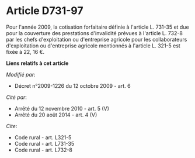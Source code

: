# Article D731-97

Pour l'année 2009, la cotisation forfaitaire définie à l'article L. 731-35 et due pour la couverture des prestations
d'invalidité prévues à l'article L. 732-8 par les chefs d'exploitation ou d'entreprise agricole pour les collaborateurs
d'exploitation ou d'entreprise agricole mentionnés à l'article L. 321-5 est fixée à 22, 16 €.

**Liens relatifs à cet article**

_Modifié par_:

  - Décret n°2009-1226 du 12 octobre 2009 - art. 6

_Cité par_:

  - Arrêté du 12 novembre 2010 - art. 5 (V)
  - Arrêté du 20 août 2014 - art. 4 (V)

_Cite_:

  - Code rural - art. L321-5
  - Code rural - art. L731-35
  - Code rural - art. L732-8
